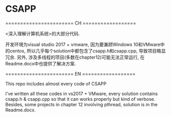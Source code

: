 # CSAPP
======================= CH ==================

<深入理解计算机系统>的大部分代码.

开发环境为visual studio 2017 + vmware, 因为要兼顾Windows 10和VMware中的centos, 所以几乎每个solution中都包含了csapp.h和csapp.cpp, 导致项目略显冗余.
另外, 涉及多线程的项目(多数在chapter12)可能无法正常运行, 在Readme.docx中也提供了解决方案.




======================= EN ==================

This repo includes almost every code of CSAPP

I've written all these codes in vs2017 + VMware, every solution contains csapp.h & csapp.cpp so that it can works properly but kind of verbose.
Besides, some projects in chapter 12 involving pthread, solution is in the Readme.docx.
